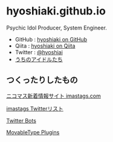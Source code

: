# hyoshiaki.github.io

Psychic Idol Producer, System Engineer.

* GitHub&nbsp;:&nbsp;[hyoshiaki on GitHub](https://github.com/hyoshiaki/)
* Qiita&nbsp;:&nbsp;[hyoshiaki on Qiita](https://qiita.com/hyoshiaki)
* Twitter&nbsp;:&nbsp;[@hyoshiai](https://twitter.com/hyoshiaki)
* [うちのアイドルたち](https://min.togetter.com/vHajoO1)
## つくったりしたもの

[ニコマス新着情報サイト imastags.com](https://www.imastags.com)

[imastags Twitterリスト](https://twitter.com/i/lists/54812825)

[Twitter Bots](twitter.html)

[MovableType Plugins](mt.html)
